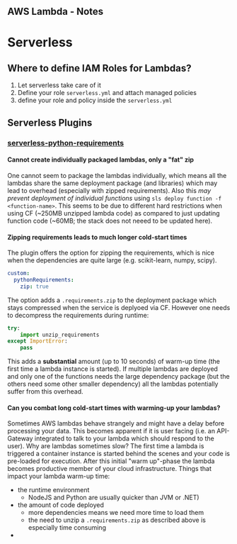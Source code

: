 AWS Lambda - Notes
---------------------

# Serverless 

## Where to define IAM Roles for Lambdas?

1. Let serverless take care of it
2. Define your role `serverless.yml`  and attach managed policies
3. define your role and policy inside the `serverless.yml`

## Serverless Plugins

### [serverless-python-requirements](https://github.com/UnitedIncome/serverless-python-requirements)

#### Cannot create individually packaged lambdas, only a "fat" zip

One cannot seem to package the lambdas individually, which means all the lambdas share the same deployment package (and libraries)
which may lead to overhead (especially with zipped requirements).
Also this *may prevent deployment of individual functions* using `sls deploy function -f <function-name>`. This seems to be due to different hard restrictions when using CF (~250MB unzipped lambda code) as compared to just updating function code (~60MB; the stack does not neeed to be updated here).

#### Zipping requirements leads to much longer cold-start times

The plugin offers the option for zipping the requirements, which is nice when the dependencies are quite large 
(e.g. scikit-learn, numpy, scipy).  
```yaml
custom:
  pythonRequirements:
    zip: true
```
The option adds a `.requirements.zip` to the deployment package which stays compressed
when the service is deplyoed via CF. However one needs to decompress the requirements during runtime:
```python
try:
    import unzip_requirements
except ImportError:
    pass
```

This adds a **substantial** amount (up to 10 seconds) of warm-up time (the first time a lambda instance is started).
If multiple lambdas are deployed and only one of the functions needs the large dependency package (but the others need some other smaller dependency)
all the lambdas potentially suffer from this overhead.

#### Can you combat long cold-start times with warming-up your lambdas?

Sometimes AWS lambdas behave strangely and might have a delay before processing your data. This becomes apparent if it is user facing (i.e. an API-Gateway integrated to talk to your lambda which should respond to the user). 
Why are lambdas sometimes slow? The first time a lambda is triggered a container instance is started behind the scenes and your code is pre-loaded for execution. After this initial "warm up"-phase the lambda becomes productive member of your cloud infrastructure. Things that impact your lambda warm-up time:
- the runtime environment 
  - NodeJS and Python are usually quicker than JVM or .NET)
- the amount of code deployed 
  - more dependencies means we need more time to load them
  - the need to unzip a `.requirements.zip` as described above is especially time consuming
-
